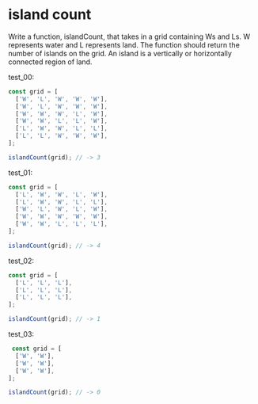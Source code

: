 # island count

Write a function, islandCount, that takes in a grid containing Ws and Ls. W represents water and L represents land. The function should return the number of islands on the grid. An island is a vertically or horizontally connected region of land.

test_00:
```js
const grid = [
  ['W', 'L', 'W', 'W', 'W'],
  ['W', 'L', 'W', 'W', 'W'],
  ['W', 'W', 'W', 'L', 'W'],
  ['W', 'W', 'L', 'L', 'W'],
  ['L', 'W', 'W', 'L', 'L'],
  ['L', 'L', 'W', 'W', 'W'],
];

islandCount(grid); // -> 3
```

test_01:
```js
const grid = [
  ['L', 'W', 'W', 'L', 'W'],
  ['L', 'W', 'W', 'L', 'L'],
  ['W', 'L', 'W', 'L', 'W'],
  ['W', 'W', 'W', 'W', 'W'],
  ['W', 'W', 'L', 'L', 'L'],
];

islandCount(grid); // -> 4
```

test_02:
```js
const grid = [
  ['L', 'L', 'L'],
  ['L', 'L', 'L'],
  ['L', 'L', 'L'],
];

islandCount(grid); // -> 1
```

test_03:
```js
 const grid = [
  ['W', 'W'],
  ['W', 'W'],
  ['W', 'W'],
];

islandCount(grid); // -> 0
```
